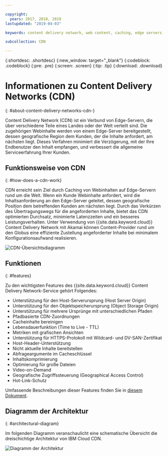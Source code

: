```yaml
---

copyright:
  years: 2017, 2018, 2019
lastupdated: "2019-04-03"

keywords: content delivery network, web content, caching, edge servers, streaming content

subcollection: CDN

---
```


{:shortdesc: .shortdesc}
{:new_window: target="_blank"}
{:codeblock: .codeblock}
{:pre: .pre}
{:screen: .screen}
{:tip: .tip}
{:download: .download}

# Informationen zu Content Delivery Networks (CDN)
{: #about-content-delivery-networks-cdn-}

Content Delivery Network (CDN) ist ein Verbund von Edge-Servern, die über verschiedene Teile eines Landes oder der Welt verteilt sind. Die zugehörigen Webinhalte werden von einem Edge-Server bereitgestellt, dessen geografische Region dem Kunden, der die Inhalte anfordert, am nächsten liegt. Dieses Verfahren minimiert die Verzögerung, mit der Ihre Endbenutzer den Inhalt empfangen, und verbessert die allgemeine Serviceerfahrung Ihrer Kunden.

## Funktionsweise von CDN
{: #how-does-a-cdn-work}

CDN erreicht sein Ziel durch Caching von Webinhalten auf Edge-Servern rund um die Welt. Wenn ein Kunde Webinhalte anfordert, wird die Inhaltsanforderung an den Edge-Server geleitet, dessen geografische Position dem betreffenden Kunden am nächsten liegt. Durch das Verkürzen des Übertragungswegs für die angeforderten Inhalte, bietet das CDN optimierten Durchsatz, minimierte Latenzzeiten und ein besseres Leistungsverhalten. Unter Verwendung von {{site.data.keyword.cloud}} Content Delivery Network mit Akamai können Content-Provider rund um den Globus eine effiziente Zustellung angeforderter Inhalte bei minimalem Konfigurationsaufwand realisieren.

![CDN-Übersichtsdiagramm](images/high-level-cdn-diagram.png)

## Funktionen
{: #features}

Zu den wichtigsten Features des {{site.data.keyword.cloud}} Content Delivery Network-Service gehört Folgendes:
  * Unterstützung für den Host-Serverursprung (Host Server Origin)
  * Unterstützung für den Objektspeicherursprung (Object Storage Origin)
  * Unterstützung für mehrere Ursprünge mit unterschiedlichen Pfaden
  * Pfadbasierte CDN-Zuordnungen
  * Cacheinhalte bereinigen
  * Lebensdauerfunktion (Time to Live - TTL)
  * Metriken mit grafischen Ansichten
  * Unterstützung für HTTPS-Protokoll mit Wildcard- und DV-SAN-Zertifikat
  * Host-Header-Unterstützung
  * Nicht aktuelle Inhalte bereitstellen
  * Abfrageargumente im Cacheschlüssel
  * Inhaltskomprimierung
  * Optimierung für große Dateien
  * Video-on-Demand
  * Geografische Zugriffssteuerung (Geographical Access Control)
  * Hot-Link-Schutz

Umfassende Beschreibungen dieser Features finden Sie in [diesem Dokument](/docs/infrastructure/CDN?topic=CDN-feature-descriptions).

## Diagramm der Architektur
{: #architectural-diagram}

Im folgenden Diagramm veranschaulicht eine schematische Übersicht die dreischichtige Architektur von IBM Cloud CDN.

![Diagramm der Architektur](images/3-tier-architecture.png)
